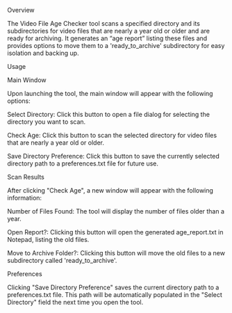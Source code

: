 Overview

The Video File Age Checker tool scans a specified directory and its subdirectories for video files that are nearly a year old or older and are ready for archiving. It generates an “age report” listing these files and provides options to move them to a 'ready_to_archive' subdirectory for easy isolation and backing up.

Usage

Main Window

Upon launching the tool, the main window will appear with the following options:

Select Directory: Click this button to open a file dialog for selecting the directory you want to scan.

Check Age: Click this button to scan the selected directory for video files that are nearly a year old or older.

Save Directory Preference: Click this button to save the currently selected directory path to a preferences.txt file for future use.

Scan Results

After clicking "Check Age", a new window will appear with the following information:

Number of Files Found: The tool will display the number of files older than a year.

Open Report?: Clicking this button will open the generated age_report.txt in Notepad, listing the old files.

Move to Archive Folder?: Clicking this button will move the old files to a new subdirectory called 'ready_to_archive'.

Preferences

Clicking "Save Directory Preference" saves the current directory path to a preferences.txt file. This path will be automatically populated in the "Select Directory" field the next time you open the tool.
